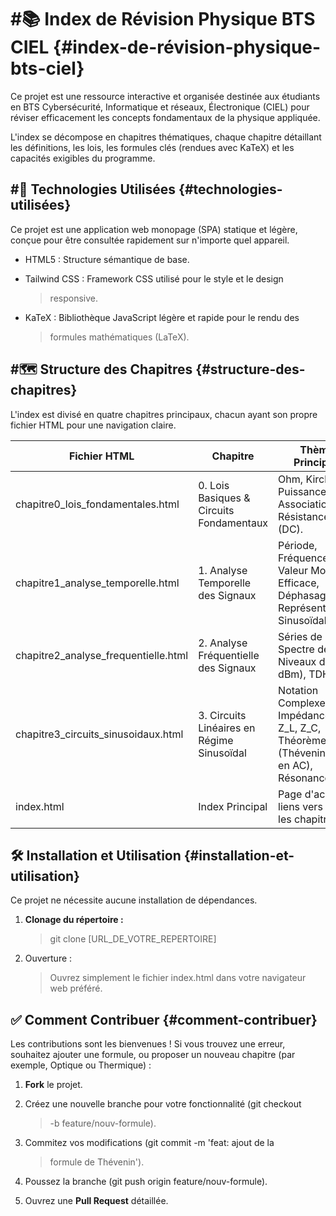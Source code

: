 # \#📚 Index de Révision Physique BTS CIEL {#index-de-révision-physique-bts-ciel}

Ce projet est une ressource interactive et organisée destinée aux
étudiants en BTS Cybersécurité, Informatique et réseaux, Électronique
(CIEL) pour réviser efficacement les concepts fondamentaux de la
physique appliquée.

L\'index se décompose en chapitres thématiques, chaque chapitre
détaillant les définitions, les lois, les formules clés (rendues avec
KaTeX) et les capacités exigibles du programme.

## \#🚀 Technologies Utilisées {#technologies-utilisées}

Ce projet est une application web monopage (SPA) statique et légère,
conçue pour être consultée rapidement sur n\'importe quel appareil.

- HTML5 : Structure sémantique de base.

- Tailwind CSS : Framework CSS utilisé pour le style et le design
  > responsive.

- KaTeX : Bibliothèque JavaScript légère et rapide pour le rendu des
  > formules mathématiques (LaTeX).

## \#🗺️ Structure des Chapitres {#structure-des-chapitres}

L\'index est divisé en quatre chapitres principaux, chacun ayant son
propre fichier HTML pour une navigation claire.

| **Fichier HTML**                     | **Chapitre**                                | **Thèmes Principaux**                                                                      |
|--------------------------------------|---------------------------------------------|--------------------------------------------------------------------------------------------|
| chapitre0_lois_fondamentales.html    | 0\. Lois Basiques & Circuits Fondamentaux   | Ohm, Kirchhoff, Puissance, Associations de Résistances (DC).                               |
| chapitre1_analyse_temporelle.html    | 1\. Analyse Temporelle des Signaux          | Période, Fréquence, Valeur Moyenne, Efficace, Déphasage, Représentation Sinusoïdale.       |
| chapitre2_analyse_frequentielle.html | 2\. Analyse Fréquentielle des Signaux       | Séries de Fourier, Spectre de Raies, Niveaux dB (dBV, dBm), TDH.                           |
| chapitre3_circuits_sinusoidaux.html  | 3\. Circuits Linéaires en Régime Sinusoïdal | Notation Complexe, Impédances Z_R, Z_L, Z_C, Théorèmes (Thévenin/Norton en AC), Résonance. |
| index.html                           | Index Principal                             | Page d\'accueil et liens vers tous les chapitres.                                          |

## 🛠️ Installation et Utilisation {#installation-et-utilisation}

Ce projet ne nécessite aucune installation de dépendances.

1.  **Clonage du répertoire :**  
    > git clone \[URL_DE_VOTRE_REPERTOIRE\]

2.  Ouverture :  
    > Ouvrez simplement le fichier index.html dans votre navigateur web
    > préféré.

## ✅ Comment Contribuer {#comment-contribuer}

Les contributions sont les bienvenues ! Si vous trouvez une erreur,
souhaitez ajouter une formule, ou proposer un nouveau chapitre (par
exemple, Optique ou Thermique) :

1.  **Fork** le projet.

2.  Créez une nouvelle branche pour votre fonctionnalité (git checkout
    > -b feature/nouv-formule).

3.  Commitez vos modifications (git commit -m \'feat: ajout de la
    > formule de Thévenin\').

4.  Poussez la branche (git push origin feature/nouv-formule).

5.  Ouvrez une **Pull Request** détaillée.
